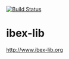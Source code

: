 [![Build Status](https://travis-ci.org/ibex-team/ibex-lib.svg?branch=develop)](https://travis-ci.org/ibex-team/ibex-lib)

ibex-lib
========

http://www.ibex-lib.org
